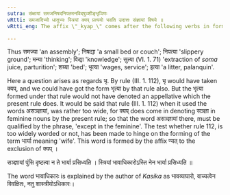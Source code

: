 ```yaml
---
sutra: संक्षायां समजनिषदनिपतमनविदषुञ्शीङ्भृञिणः
vRtti: समजादिभ्यो धातुभ्यः स्त्रियां क्यप् प्रत्ययो भवति उदात्तः संज्ञायां विषये ॥
vRtti_eng: The affix \"_kyap_\" comes after the following verbs in forming a word in the feminine denoting an appellative and is acutely accented viz :-\"_sam_-_aj_\" \"_nishad_\", \"_ni_-_pat_\", \"_man_\", \"_vid_\", \"_sun_, _sin_\", \"_bhrin_\" and \"_in_\".

---
```

Thus समज्या 'an assembly'; निषद्या 'a small bed or couch'; निपत्या 'slippery ground'; मन्या 'thinking'; विद्या 'knowledge'; सुत्या (VI. 1. 71) 'extraction of _soma_ juice, parturition'; शय्या 'bed'; भृत्या 'wages, service'; इत्या 'a litter, palanquin'.

Here a question arises as regards भृ. By rule (III. 1. 112), भृ would have taken क्यप्, and we could have got the form भृत्या by that rule also. But the भृत्या formed under that rule would not have denoted an appellative which the present rule does. It would be said that rule (III. 1. 112) when it used the words असञ्ज्ञायां, was rather too wide, for क्यप् does come in denoting सञ्ज्ञा in feminine nouns by the present rule; so that the word असञ्ज्ञायां there, must be qualified by the phrase, 'except in the feminine'. The test whether rule 112, is too widely worded or not, has been made to hinge on the forming of the term भार्या meaning 'wife'. This word is formed by the affix ण्यत् to the exclusion of क्यप् ।

सञ्ज्ञायां पुंसि दृष्टत्वा न ते भार्या प्रसिध्यति ।
स्त्रियां भावाधिकारोऽस्ति नेन भार्या प्रसिध्यति ॥

The word भावाधिकारः is explained by the author of _Kasika_ as भावव्यापारो, वाच्यत्वेन विवक्षितः, नतु शास्त्रीयोऽधिकारः।